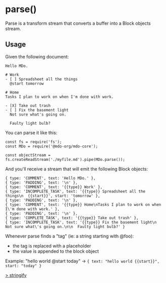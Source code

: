 # parse()

Parse is a transform stream that converts a buffer into a Block objects stream.

## Usage

Given the following document:

```
Hello MDo.

# Work
- [ ] Spreadsheet all the things
  @start tomorrow

# Home
Tasks I plan to work on when I'm done with work.

- [X] Take out trash
- [ ] Fix the basement light
  Not sure what's going on.

  Faulty light bulb?
```

You can parse it like this:

```
const fs = require('fs');
const MDo = require('@mdo-org/mdo-core');

const objectStream = fs.createReadStream('./myfile.md').pipe(MDo.parse());
```

And you'll receive a stream that will emit the following Block objects:

```
{ type: 'COMMENT', text: 'Hello MDo.' },
{ type: 'PADDING', text: '\n' },
{ type: 'COMMENT', text: '{{type}} Work' },
{ type: 'INCOMPLETE_TASK', text: '{{type}} Spreadsheet all the things\n  {{start}}', start: 'tomorrow' },
{ type: 'PADDING', text: '\n' },
{ type: 'COMMENT', text: '{{type}} Home\nTasks I plan to work on when I\'m done with work.' },
{ type: 'PADDING', text: '\n' },
{ type: 'COMPLETE_TASK', text: '{{type}} Take out trash' },
{ type: 'INCOMPLETE_TASK', text: '{{type}} Fix the basement light\n  Not sure what\'s going on.\n\n  Faulty light bulb?' }
```

Whenever parse finds a "tag" (ie: a string starting with @foo):

- the tag is replaced with a placeholder
- the value is appended to the block object

Example: "hello world @start today" -> `{ text: "hello world {{start}}", start: "today" }`

[> stringify](/architecture/stringify.md)
